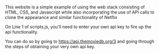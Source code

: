 This website is a simple example of using the web stack consisting of HTML, CSS, and Javascript while also incorporating the use of API calls to clone the appearance and similar functionality of Netflix

On Line 1 of scripts.js, you'll need to enter your own api key to fire up the api functionality.

You can do so by going to https://api.themoviedb.org/3 and going through the steps of obtaining your very own api key.
